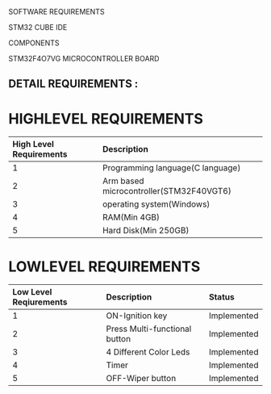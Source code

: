 SOFTWARE REQUIREMENTS

STM32 CUBE IDE

COMPONENTS

STM32F4O7VG MICROCONTROLLER BOARD

## DETAIL REQUIREMENTS :


# HIGHLEVEL REQUIREMENTS 

|High Level Requirements|Description|
|:------|:---------|
|1|Programming language(C language)|
|2|Arm based microcontroller(STM32F40VGT6)|
|3|operating system(Windows)|
|4|RAM(Min 4GB)|
|5|Hard Disk(Min 250GB)|

# LOWLEVEL REQUIREMENTS

|Low Level Reqiurements|Description|Status|
|:-----|:--------|:---|
|1|ON-Ignition key|Implemented|
|2|Press Multi-functional button|Implemented|
|3|4 Different Color Leds|Implemented|
|4|Timer|Implemented|
|5|OFF-Wiper button|Implemented|
